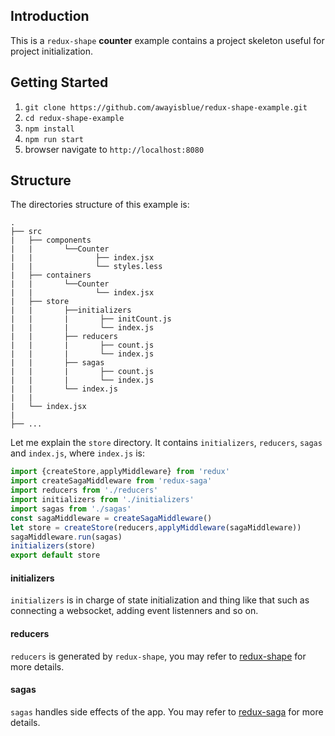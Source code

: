 ## Introduction

This is a `redux-shape` **counter** example contains a project skeleton useful for project initialization. 

## Getting Started

1. `git clone https://github.com/awayisblue/redux-shape-example.git`
2. `cd redux-shape-example`
3. `npm install`
4. `npm run start`
5. browser navigate to `http://localhost:8080`

## Structure
The directories structure of this example is:
```
.
├── src
|   ├── components
|   |       └──Counter
|   |              ├── index.jsx
|   |              └── styles.less
|   ├── containers
|   |       └──Counter
|   |              └── index.jsx
|   ├── store
|   |       ├──initializers
|   |       |       ├── initCount.js
|   |       |       └── index.js
|   |       ├── reducers
|   |       |       ├── count.js
|   |       |       └── index.js
|   |       ├── sagas
|   |       |       ├── count.js
|   |       |       └── index.js
|   |       └── index.js
|   |
|   └── index.jsx
|          
├── ...
```

Let me explain the `store` directory. It contains `initializers`, `reducers`, `sagas` and `index.js`, where `index.js` is:

```js
import {createStore,applyMiddleware} from 'redux'
import createSagaMiddleware from 'redux-saga'
import reducers from './reducers'
import initializers from './initializers'
import sagas from './sagas'
const sagaMiddleware = createSagaMiddleware()
let store = createStore(reducers,applyMiddleware(sagaMiddleware))
sagaMiddleware.run(sagas)
initializers(store)
export default store
```

#### initializers
`initializers` is in charge of state initialization and thing like that such as connecting a websocket, adding event listenners and so on.

#### reducers
`reducers` is generated by `redux-shape`, you may refer to [redux-shape](https://github.com/awayisblue/redux-shape) for more details.

#### sagas
`sagas` handles side effects of the app. You may refer to [redux-saga](https://github.com/redux-saga/redux-saga) for more details.